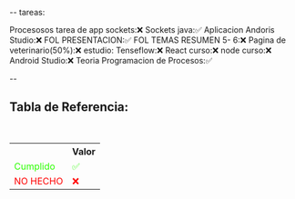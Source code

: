 --
tareas:

Procesosos tarea de app sockets:❌
Sockets java:✅
Aplicacion Andoris Studio:❌
FOL PRESENTACION:✅
FOL TEMAS RESUMEN 5- 6:❌
Pagina de veterinario(50%):❌
estudio:
Tenseflow:❌
React curso:❌
node curso:❌
Android Studio:❌
Teoria Programacion de Procesos:✅

--

<div  class="bc-diario">
<h2> Tabla de Referencia:</h2>
<table class="table-diario">
  <tr class="tr-diario">
    <th class="th-diario"></th>
    <th class="th-diario">Valor</th>
  </tr>
  <tr class="tr-diario">
    <td class="td-diario" style="color:2bff00">Cumplido</td>
    <td class="td-diario" style="color:2bff00">✅</td>
  </tr>
  <tr class="tr-diario">
    <td class="td-diario" style="color:red">NO HECHO</td>
    <td class="td-diario" style="color:red">❌</td>
  </tr>
</table>
